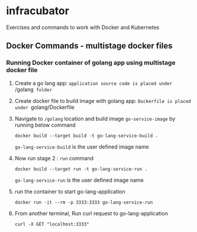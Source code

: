 # infracubator
Exercises and commands to work with Docker and Kubernetes

## Docker Commands - multistage docker files

### Running Docker container of golang app using multistage docker file
1. Create a go lang app: `application source code is placed under `/golang` folder`
2. Create docker file to build image with golang app: `Dockerfile is placed under `golang/Dockerfile` `
3. Navigate to `/golang` location and build image `go-service-image` by running below command
   ```
   docker build --target build -t go-lang-service-build .
   ```
   `go-lang-service-build` is the user defined image name
4. Now run stage 2 : `run` command 
    ```
   docker build --target run -t go-lang-service-run .
   ```
   `go-lang-service-run` is the user defined image name

5. run the container to start go-lang-application
    ```
    docker run -it --rm -p 3333:3333 go-lang-service-run
    ```
6. From another  terminal, Run curl request to go-lang-application
    ```
    curl -X GET "localhost:3333"
    ```